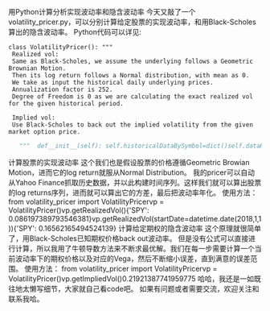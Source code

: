 用Python计算分析实现波动率和隐含波动率
今天又敲了一个volatility_pricer.py，可以分别计算给定股票的实现波动率，和用Black-Scholes算出的隐含波动率。
Python代码可以详见:
```
class VolatilityPricer(): """
 Realized vol:
 Same as Black-Scholes, we assume the underlying follows a Geometric Brownian Motion.
 Then its log return follows a Normal distribution, with mean as 0.
 We take as input the historical daily underlying prices.
 Annualization factor is 252.
 Degree of Freedom is 0 as we are calculating the exact realized vol for the given historical period.
 
 Implied vol:
 Use Black-Scholes to back out the implied volatility from the given market option price.
 ```
 
 ```Python
    """  def__init__(self): self.historicalDataBySymbol=dict()self.dataHub= DataHub()self.realizedVolBySymbol=dict()  def _loadHistoricalUnderlyingData(self, startDate, endDate, symbols): self.historicalDataBySymbol=self.dataHub.downloadDataFromYahoo(startDate, endDate, symbols)  def _calculateRealizedVol(self, ts): """ Calculate the realized vol from given time series """ pctChange = ts.pct_change().dropna() logReturns = np.log(1+pctChange) vol = np.sqrt(np.sum(np.square(logReturns)) / logReturns.size) annualizedVol = vol * np.sqrt(252)  return annualizedVol  def getRealizedVol(self, startDate=datetime.date.today()-datetime.timedelta(days=30), endDate=datetime.date.today(), symbols=['SPY']): """ Calculate the realized volatility from historical market data """self._loadHistoricalUnderlyingData(startDate, endDate, symbols)  forsymbol, df inself.historicalDataBySymbol.iteritems(): # Use daily Close to calculate realized vols realizedVol =self._calculateRealizedVol(df.loc[:,'Close'])self.realizedVolBySymbol[symbol]= realizedVol  returnself.realizedVolBySymbol  def getImpliedVol(self, optionPrice=17.5, callPut='Call', spot=586.08, strike=585.0, tenor=0.109589, rate=0.0002): """ Calculate the implied volatility from option market price """return blackScholesSolveImpliedVol(optionPrice, callPut, spot, strike, tenor, rate)
```
计算股票的实现波动率
这个我们也是假设股票的价格遵循Geometric Browian Motion，进而它的log return就服从Normal Distribution。
我的pricer可以自动从Yahoo Finance抓取历史数据，并以此构建时间序列。这样我们就可以算出股票的log returns序列，进而就可以算出它的方差，最后把波动率年化。
使用方法：
from volatility_pricer import VolatilityPricervp = VolatilityPricer()vp.getRealizedVol(){'SPY': 0.086197389793546381}vp.getRealizedVol(startDate=datetime.date(2018,1,1)){'SPY': 0.16562165494524139}
计算给定期权的隐含波动率
这个原理就很简单了，用Black-Scholes已知期权价格back out波动率。
但是没有公式可以直接进行计算，所以我用了牛顿导数方法来不断求最优解。我们在每一步需要计算一个当前波动率下的期权价格以及对应的Vega，然后不断缩小误差，直到满意的误差范围。
使用方法：
from volatility_pricer import VolatilityPricervp = VolatilityPricer()vp.getImpliedVol()0.21921387741959775
 哈哈，我还是一如既往地太懒写细节，大家就自己看code吧。
如果有问题或者需要交流，欢迎关注和联系我哈。